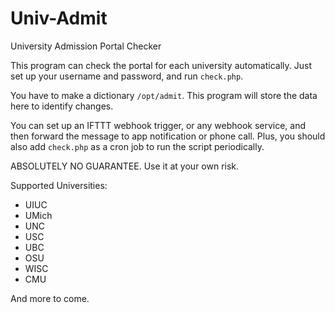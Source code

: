 # Univ-Admit

University Admission Portal Checker

This program can check the portal for each university automatically. Just set up your username and password, and run `check.php`.

You have to make a dictionary `/opt/admit`. This program will store the data here to identify changes.

You can set up an IFTTT webhook trigger, or any webhook service, and then forward the message to app notification or phone call. Plus, you should also add `check.php` as a cron job to run the script periodically.

ABSOLUTELY NO GUARANTEE. Use it at your own risk.

Supported Universities:

+ UIUC
+ UMich
+ UNC
+ USC
+ UBC
+ OSU
+ WISC
+ CMU

And more to come.
